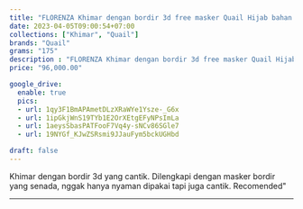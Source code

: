 ```yaml
---
title: "FLORENZA Khimar dengan bordir 3d free masker Quail Hijab bahan Wollycrepe"
date: 2023-04-05T09:00:54+07:00
collections: ["Khimar", "Quail"]
brands: "Quail"
grams: "175"
description : "FLORENZA Khimar dengan bordir 3d free masker Quail Hijab bahan Wollycrepe"
price: "96,000.00"

google_drive:
  enable: true
  pics:
  - url: 1qy3F1BmAPAmetDLzXRaWYe1Ysze-_G6x
  - url: 1ipGkjWnS19TYb1E2OrXEtgEFyNPsImLa
  - url: 1aeysSbasPATFooF7Vq4y-sNCv86SGle7
  - url: 19NYGf_KJwZSRsmi9JJauFym5bckUGHbd

draft: false
---
```


Khimar dengan bordir 3d yang cantik. Dilengkapi dengan masker bordir yang senada, nggak hanya nyaman dipakai tapi juga cantik. Recomended"

-----------    
 
